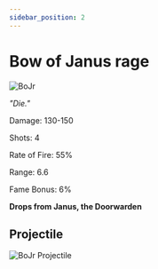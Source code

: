 ```yaml
---
sidebar_position: 2
---
```


# Bow of Janus rage

![BoJr](https://cdn.discordapp.com/attachments/1187552567295758487/1187720910166302770/Bow_of_Janus_Rage.png?ex=6597ea4b&is=6585754b&hm=870d63e1881c3713ffbb472a077659c6714028253430ae2fd10883cafafd5df2&)

<i>"Die."</i>

Damage: 130-150

Shots: 4

Rate of Fire: 55%

Range: 6.6

Fame Bonus: 6%

**Drops from Janus, the Doorwarden**

## Projectile  

![BoJr Projectile](https://cdn.discordapp.com/attachments/1160376179996496013/1170814208133300285/janusrage.gif?ex=6591c7b3&is=657f52b3&hm=8f5d52fef8b6e5cf5485b1d0555bc5a5100e025104ad18198683233265495abd&)
